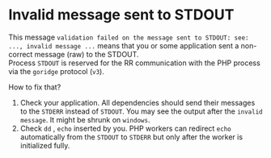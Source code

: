 # Invalid message sent to STDOUT

This message `validation failed on the message sent to STDOUT: see: ..., invalid message ...` means that you or some application sent a non-correct message (raw) to the STDOUT.  
Process `STDOUT` is reserved for the RR communication with the PHP process via the `goridge` protocol (`v3`).

How to fix that?  

1. Check your application. All dependencies should send their messages to the `STDERR` instead of `STDOUT`. You may see the output after the `invalid message`. It might be shrunk on `windows`.
2. Check `dd` , `echo` inserted by you. PHP workers can redirect `echo` automatically from the `STDOUT` to `STDERR` but only after the worker is initialized fully.
